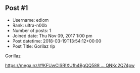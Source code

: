 ## Post #1
- Username: ediom
- Rank: ultra-n00b
- Number of posts: 1
- Joined date: Thu Nov 09, 2017 1:00 pm
- Post datetime: 2018-03-19T13:54:12+00:00
- Post Title: Gorilaz rip

Gorillaz

[https://mega.nz/#!KFUwCISR!XUfh4BgQQ588 ... QNKc2Q74pw](https://mega.nz/#!KFUwCISR!XUfh4BgQQ588KDWpA3gZQcLNNyCmmLZuGQNKc2Q74pw)
